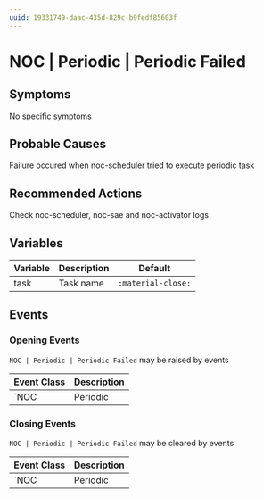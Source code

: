 ```yaml
---
uuid: 19331749-daac-435d-829c-b9fedf85603f
---
```

# NOC | Periodic | Periodic Failed

## Symptoms

No specific symptoms

## Probable Causes

Failure occured when noc-scheduler tried to execute periodic task

## Recommended Actions

Check noc-scheduler, noc-sae and noc-activator logs

## Variables

Variable | Description | Default
--- | --- | ---
task | Task name | `:material-close:`

## Events

### Opening Events
`NOC | Periodic | Periodic Failed` may be raised by events

Event Class | Description
--- | ---
`NOC | Periodic | Periodic Failed` | dispose

### Closing Events
`NOC | Periodic | Periodic Failed` may be cleared by events

Event Class | Description
--- | ---
`NOC | Periodic | Periodic OK` | dispose
